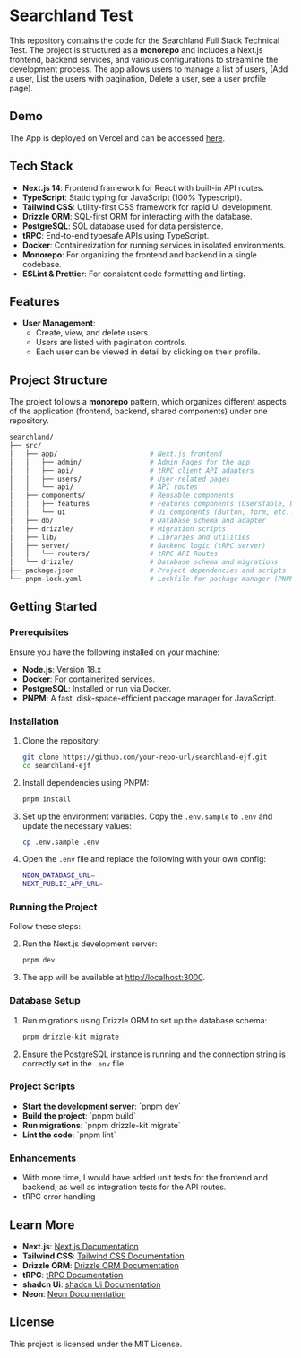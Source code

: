 # Searchland Test

This repository contains the code for the Searchland Full Stack Technical Test.
The project is structured as a **monorepo** and includes a Next.js frontend, backend services, and various configurations to streamline the development process. The app allows users to manage a list of users, (Add a user, List the users with pagination, Delete a user, see a user profile page).

## Demo

The App is deployed on Vercel and can be accessed [here](https://searchland-ejf.vercel.app/).

## Tech Stack

- **Next.js 14**: Frontend framework for React with built-in API routes.
- **TypeScript**: Static typing for JavaScript (100% Typescript).
- **Tailwind CSS**: Utility-first CSS framework for rapid UI development.
- **Drizzle ORM**: SQL-first ORM for interacting with the database.
- **PostgreSQL**: SQL database used for data persistence.
- **tRPC**: End-to-end typesafe APIs using TypeScript.
- **Docker**: Containerization for running services in isolated environments.
- **Monorepo**: For organizing the frontend and backend in a single codebase.
- **ESLint & Prettier**: For consistent code formatting and linting.

## Features

- **User Management**:
  - Create, view, and delete users.
  - Users are listed with pagination controls.
  - Each user can be viewed in detail by clicking on their profile.

## Project Structure

The project follows a **monorepo** pattern, which organizes different aspects of the application (frontend, backend, shared components) under one repository.

```bash
searchland/
├── src/
│   ├── app/                       # Next.js frontend
│   │   ├── admin/                 # Admin Pages for the app
│   │   ├── api/                   # tRPC client API adapters
│   │   ├── users/                 # User-related pages
│   │   └── api/                   # API routes
│   ├── components/                # Reusable components
│   │   ├── features               # Features components (UsersTable, UserForm, etc...)
│   │   └── ui                     # Ui components (Button, form, etc...)
│   ├── db/                        # Database schema and adapter
│   ├── drizzle/                   # Migration scripts
│   ├── lib/                       # Libraries and utilities
│   ├── server/                    # Backend logic (tRPC server)
│   │   └── routers/               # tRPC API Routes
│   └── drizzle/                   # Database schema and migrations
├── package.json                   # Project dependencies and scripts
└── pnpm-lock.yaml                 # Lockfile for package manager (PNPM)
```

## Getting Started

### Prerequisites

Ensure you have the following installed on your machine:

- **Node.js**: Version 18.x
- **Docker**: For containerized services.
- **PostgreSQL**: Installed or run via Docker.
- **PNPM**: A fast, disk-space-efficient package manager for JavaScript.

### Installation

1. Clone the repository:

   ```bash
   git clone https://github.com/your-repo-url/searchland-ejf.git
   cd searchland-ejf
   ```

2. Install dependencies using PNPM:

   ```bash
   pnpm install
   ```

3. Set up the environment variables. Copy the `.env.sample` to `.env` and update the necessary values:

   ```bash
   cp .env.sample .env
   ```

4. Open the `.env` file and replace the following with your own config:

   ```bash
   NEON_DATABASE_URL=
   NEXT_PUBLIC_APP_URL=
   ```

### Running the Project

Follow these steps:

2. Run the Next.js development server:

   ```bash
   pnpm dev
   ```

3. The app will be available at [http://localhost:3000](http://localhost:3000).

### Database Setup

1. Run migrations using Drizzle ORM to set up the database schema:

   ```bash
   pnpm drizzle-kit migrate
   ```

2. Ensure the PostgreSQL instance is running and the connection string is correctly set in the `.env` file.

### Project Scripts

- **Start the development server**: \`pnpm dev\`
- **Build the project**: \`pnpm build\`
- **Run migrations**: \`pnpm drizzle-kit migrate\`
- **Lint the code**: \`pnpm lint\`

### Enhancements

- With more time, I would have added unit tests for the frontend and backend, as well as integration tests for the API routes.
- tRPC error handling

## Learn More

- **Next.js**: [Next.js Documentation](https://nextjs.org/docs)
- **Tailwind CSS**: [Tailwind CSS Documentation](https://tailwindcss.com/docs)
- **Drizzle ORM**: [Drizzle ORM Documentation](https://orm.drizzle.team)
- **tRPC**: [tRPC Documentation](https://trpc.io/docs)
- **shadcn Ui**: [shadcn Ui Documentation](https://ui.shadcn.com/)
- **Neon**: [Neon Documentation](https://neon.tech/)

## License

This project is licensed under the MIT License.
